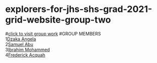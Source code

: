 # explorers-for-jhs-shs-grad-2021-grid-website-group-two 
#[click to visit group work](https://brightfield-tech-academy.github.io/explorers-for-jhs-shs-grad-2021-grid-website-group-two/)
#GROUP MEMBERS<br/>
1[Dzaka Angela](https://github.com/DzakaAngela)<br/>
2[Samuel Abu](https://github.com/Samuelabu2003)<br/>
3[Ibrahim Mohammed](https://github.com/ibrahimmohammeddev)<br/>
4[Frederick Acquah](https://github.com/Frederick-Acquah)
